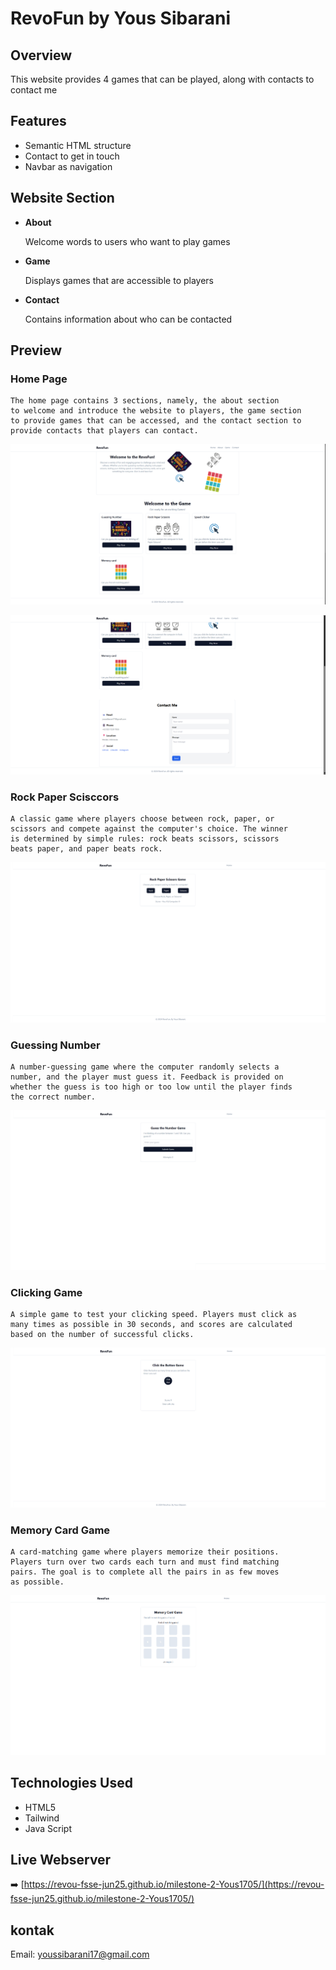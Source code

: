 # RevoFun by Yous Sibarani

## Overview

This website provides 4 games that can be played, along with contacts to contact me

## Features

- Semantic HTML structure
- Contact to get in touch
- Navbar as navigation

## Website Section

- **About**

  Welcome words to users who want to play games

- **Game**

  Displays games that are accessible to players

- **Contact**

  Contains information about who can be contacted

## Preview

### Home Page

    The home page contains 3 sections, namely, the about section
    to welcome and introduce the website to players, the game section
    to provide games that can be accessed, and the contact section to
    provide contacts that players can contact.

![Home Page Preview](images/homePage1.jpg)

![Home Page Preview](images/homePage2.jpg)

### Rock Paper Scisccors

    A classic game where players choose between rock, paper, or
    scissors and compete against the computer's choice. The winner
    is determined by simple rules: rock beats scissors, scissors
    beats paper, and paper beats rock.

![Game Preview](images/ssRPS.jpg)

### Guessing Number

    A number-guessing game where the computer randomly selects a
    number, and the player must guess it. Feedback is provided on
    whether the guess is too high or too low until the player finds
    the correct number.

![Game Preview](images/ssGuessing.jpg)

### Clicking Game

    A simple game to test your clicking speed. Players must click as
    many times as possible in 30 seconds, and scores are calculated
    based on the number of successful clicks.

![Game Preview](images/ssClick.jpg)

### Memory Card Game

    A card-matching game where players memorize their positions.
    Players turn over two cards each turn and must find matching
    pairs. The goal is to complete all the pairs in as few moves
    as possible.

![Game Preview](images/ssMemory.png)

## Technologies Used

- HTML5
- Tailwind
- Java Script

## Live Webserver

➡️ [https://revou-fsse-jun25.github.io/milestone-2-Yous1705/](https://revou-fsse-jun25.github.io/milestone-2-Yous1705/)

## kontak

Email: [youssibarani17@gmail.com](mailto:youssibarani17@gmail.com)
